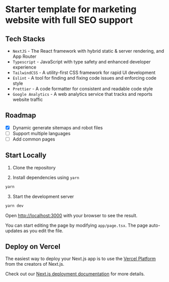 # Starter template for marketing website with full SEO support

## Tech Stacks

- `NextJS` - The React framework with hybrid static & server rendering, and App Router
- `Typescript` - JavaScript with type safety and enhanced developer experience
- `TailwindCSS` - A utility-first CSS framework for rapid UI development
- `Eslint` - A tool for finding and fixing code issues and enforcing code style
- `Prettier` - A code formatter for consistent and readable code style
- `Google Analytics` - A web analytics service that tracks and reports website traffic

## Roadmap

- [x] Dynamic generate sitemaps and robot files
- [ ] Support multiple languages
- [ ] Add common pages

## Start Locally

1. Clone the repository

2. Install dependencies using `yarn`

```bash
yarn
```

3. Start the development server

```bash
yarn dev
```

Open [http://localhost:3000](http://localhost:3000) with your browser to see the result.

You can start editing the page by modifying `app/page.tsx`. The page auto-updates as you edit the file.

## Deploy on Vercel

The easiest way to deploy your Next.js app is to use the [Vercel Platform](https://vercel.com/new?utm_medium=default-template&filter=next.js&utm_source=create-next-app&utm_campaign=create-next-app-readme) from the creators of Next.js.

Check out our [Next.js deployment documentation](https://nextjs.org/docs/deployment) for more details.
